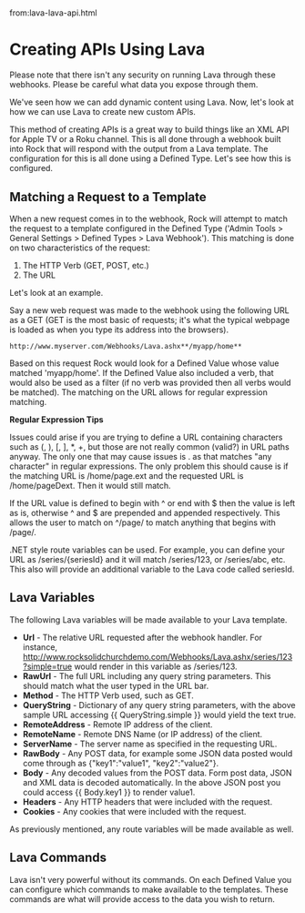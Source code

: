 # 
from:lava-lava-api.html

Creating APIs Using Lava
========================

Please note that there isn't any security on running Lava through these webhooks. Please be careful what data you expose through them.

We've seen how we can add dynamic content using Lava. Now, let's look at how we can use Lava to create new custom APIs.

This method of creating APIs is a great way to build things like an XML API for Apple TV or a Roku channel. This is all done through a webhook built into Rock that will respond with the output from a Lava template. The configuration for this is all done using a Defined Type. Let's see how this is configured.

Matching a Request to a Template
--------------------------------

When a new request comes in to the webhook, Rock will attempt to match the request to a template configured in the Defined Type ('Admin Tools > General Settings > Defined Types > Lava Webhook'). This matching is done on two characteristics of the request:

1.  The HTTP Verb (GET, POST, etc.)
2.  The URL

Let's look at an example.

Say a new web request was made to the webhook using the following URL as a GET (GET is the most basic of requests; it's what the typical webpage is loaded as when you type its address into the browsers).

```
http://www.myserver.com/Webhooks/Lava.ashx**/myapp/home**
```

Based on this request Rock would look for a Defined Value whose value matched 'myapp/home'. If the Defined Value also included a verb, that would also be used as a filter (if no verb was provided then all verbs would be matched). The matching on the URL allows for regular expression matching.

**Regular Expression Tips**  

Issues could arise if you are trying to define a URL containing characters such as (, ), \[, \], \*, +, but those are not really common (valid?) in URL paths anyway. The only one that may cause issues is . as that matches "any character" in regular expressions. The only problem this should cause is if the matching URL is /home/page.ext and the requested URL is /home/pageDext. Then it would still match.

If the URL value is defined to begin with ^ or end with $ then the value is left as is, otherwise ^ and $ are prepended and appended respectively. This allows the user to match on ^/page/ to match anything that begins with /page/.

.NET style route variables can be used. For example, you can define your URL as /series/{seriesId} and it will match /series/123, or /series/abc, etc. This also will provide an additional variable to the Lava code called seriesId.

Lava Variables
--------------

The following Lava variables will be made available to your Lava template.

*   **Url** - The relative URL requested after the webhook handler. For instance, http://www.rocksolidchurchdemo.com/Webhooks/Lava.ashx/series/123?simple=true would render in this variable as /series/123.
*   **RawUrl** - The full URL including any query string parameters. This should match what the user typed in the URL bar.
*   **Method** - The HTTP Verb used, such as GET.
*   **QueryString** - Dictionary of any query string parameters, with the above sample URL accessing {{ QueryString.simple }} would yield the text true.
*   **RemoteAddress** - Remote IP address of the client.
*   **RemoteName** - Remote DNS Name (or IP address) of the client.
*   **ServerName** - The server name as specified in the requesting URL.
*   **RawBody** - Any POST data, for example some JSON data posted would come through as {"key1":"value1", "key2":"value2"}.
*   **Body** - Any decoded values from the POST data. Form post data, JSON and XML data is decoded automatically. In the above JSON post you could access {{ Body.key1 }} to render value1.
*   **Headers** - Any HTTP headers that were included with the request.
*   **Cookies** - Any cookies that were included with the request.

As previously mentioned, any route variables will be made available as well.

Lava Commands
-------------

Lava isn't very powerful without its commands. On each Defined Value you can configure which commands to make available to the templates. These commands are what will provide access to the data you wish to return.